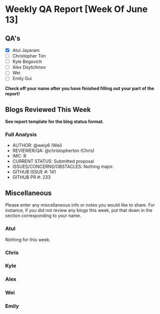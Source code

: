 # Weekly QA Report [Week Of June 13]

## QA's

- [x] Atul Jayaram
- [ ] Christopher Ton
- [ ] Kyle Begovich
- [ ] Alex Doytchinov
- [ ] Wei
- [ ] Emily Gui

**Check off your name after you have finished filling out your part of the report!**

## Blogs Reviewed This Week 

**See report template for the blog status format.**

### Full Analysis

* AUTHOR: @weiy6 (Wei)
* REVIEWER/QA: @christopherton (Chris)
* IMC: R
* CURRENT STATUS: Submitted proposal
* ISSUES/CONCERNS/OBSTACLES: Nothing major.
* GITHUB ISSUE #: 141
* GITHUB PR #:  233


## Miscellaneous 
Please enter any miscellaneous info or notes you would like to share. For instance, if you did not review any blogs this week, put that down in the section corresponding to your name.

### Atul

Nothing for this week.

### Chris

### Kyle

### Alex

### Wei

### Emily

